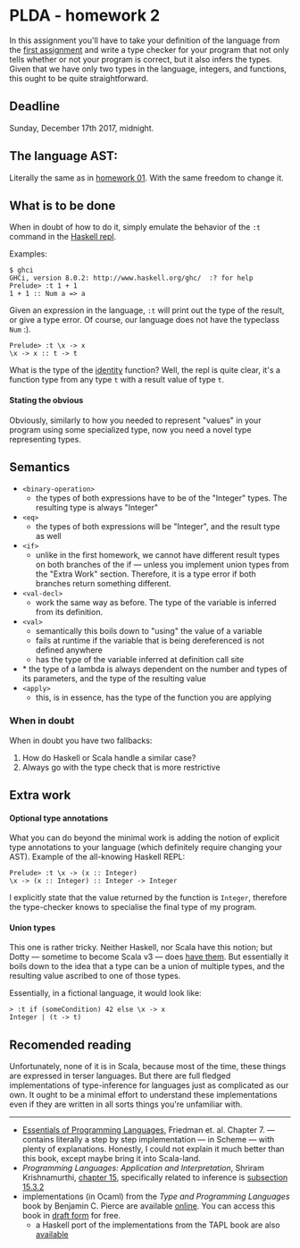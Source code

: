 # PLDA - homework 2

In this assignment you'll have to take your definition of the language from the [first assignment](../hw01-interpreter/README.md) and write a type checker for your program that not only tells whether or not your program is correct, but it also infers the types. Given that we have only two types in the language, integers, and functions, this ought to be quite straightforward.

## Deadline

Sunday, December 17th 2017, midnight.

## The language AST:

Literally the same as in [homework 01](../hw01-interpreter/README.md). With the same freedom to change it.

## What is to be done

When in doubt of how to do it, simply emulate the behavior of the `:t` command in the [Haskell repl](http://learnyouahaskell.com/starting-out#ready-set-go).

Examples:
```
$ ghci
GHCi, version 8.0.2: http://www.haskell.org/ghc/  :? for help
Prelude> :t 1 + 1
1 + 1 :: Num a => a
```

Given an expression in the language, `:t` will print out the type of the result, or give a type error. Of course, our language does not have the typeclass `Num` :).

```
Prelude> :t \x -> x
\x -> x :: t -> t
```

What is the type of the [identity](https://stackoverflow.com/questions/3136338/uses-for-haskell-id-function) function? Well, the repl is quite clear, it's a function type from any type `t` with a result value of type `t`.

#### Stating the obvious

Obviously, similarly to how you needed to represent "values" in your program using some specialized type, now you need a novel type representing types.

## Semantics
* `<binary-operation>`
  * the types of both expressions have to be of the "Integer" types. The resulting type is always "Integer"
* `<eq>`
  * the types of both expressions will be "Integer", and the result type as well
* `<if>`
  * unlike in the first homework, we cannot have different result types on both branches of the if — unless you implement union types from the "Extra Work" section. Therefore, it is a type error if both branches return something different.
* `<val-decl>`
  * work the same way as before. The type of the variable is inferred from its definition.
* `<val>`
  * semantically this boils down to "using" the value of a variable
  * fails at runtime if the variable that is being dereferenced is not defined anywhere
  * has the type of the variable inferred at definition call site
* <lambda>
  * the type of a lambda is always dependent on the number and types of its parameters, and the type of the resulting value
* `<apply>`
  * this, is in essence, has the type of the function you are applying

### When in doubt

When in doubt you have two fallbacks:
1) How do Haskell or Scala handle a similar case?
2) Always go with the type check that is more restrictive

## Extra work

#### Optional type annotations

What you can do beyond the minimal work is adding the notion of explicit type annotations to your language (which definitely require changing your AST). Example of the all-knowing Haskell REPL:
```
Prelude> :t \x -> (x :: Integer)
\x -> (x :: Integer) :: Integer -> Integer
```
I explicitly state that the value returned by the function is `Integer`, therefore the type-checker knows to specialise the final type of my program.

#### Union types

This one is rather tricky. Neither Haskell, nor Scala have this notion; but Dotty — sometime to become Scala v3 — does [have them](http://dotty.epfl.ch/docs/reference/union-types.html).  But essentially it boils down to the idea that a type can be a union of multiple types, and the resulting value ascribed to one of those types.

Essentially, in a fictional language, it would look like:
```
> :t if (someCondition) 42 else \x -> x
Integer | (t -> t)
```

## Recomended reading

Unfortunately, none of it is in Scala, because most of the time, these things are expressed in terser languages. But there are full fledged implementations of type-inference for languages just as complicated as our own. It ought to be a minimal effort to understand these implementations even if they are written in all sorts things you're unfamiliar with.

------------------------------------------------------------------------------
* [Essentials of Programming Languages](https://karczmarczuk.users.greyc.fr/TEACH/Doc/EssProgLan.pdf), Friedman et. al. Chapter 7. — contains literally a step by step implementation — in Scheme — with plenty of explanations. Honestly, I could not explain it much better than this book, except maybe bring it into Scala-land.
* *Programming Languages: Application and Interpretation*, Shriram Krishnamurthi, [chapter 15](http://cs.brown.edu/courses/cs173/2012/book/types.html), specifically related to inference is [subsection 15.3.2](http://cs.brown.edu/courses/cs173/2012/book/types.html#(part._.Type_.Inference))
* implementations (in Ocaml) from the *Type and Programming Languages* book by Benjamin C. Pierce are available [online](http://www.cis.upenn.edu/~bcpierce/tapl/). You can access this book in [draft form](http://ropas.snu.ac.kr/~kwang/520/pierce_book.pdf) for free.
  * a Haskell port of the implementations from the TAPL book are also [available](https://code.google.com/p/tapl-haskell/)  
